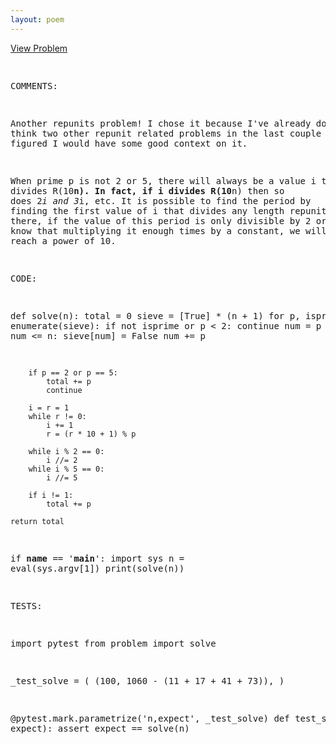 ```yaml
---
layout: poem
---
```



<html><head><title>Euler - Problem 133</title>
<p><a href="http://projecteuler.net/problem=133" target="_blank">View Problem</a></p>
<pre>

COMMENTS:

Another repunits problem!  I chose it because I've already done I think two
other repunit related problems in the last couple of days so I figured I would
have some good context on it.

When prime p is not 2 or 5, there will always be a value i that divides
R(10**n).  In fact, if i divides R(10**n) then so does 2*i and 3*i, etc.  It is
possible to find the period by finding the first value of i that divides any
length repunit.  From there, if the value of this period is only divisible by 2
or 5, then we know that multiplying it enough times by a constant, we will
eventually reach a power of 10.


CODE:

def solve(n):
    total = 0
    sieve = [True] * (n + 1)
    for p, isprime in enumerate(sieve):
        if not isprime or p < 2:
            continue
        num = p + p
        while num <= n:
            sieve[num] = False
            num += p

        if p == 2 or p == 5:
            total += p
            continue

        i = r = 1
        while r != 0:
            i += 1
            r = (r * 10 + 1) % p

        while i % 2 == 0:
            i //= 2
        while i % 5 == 0:
            i //= 5

        if i != 1:
            total += p

    return total


if __name__ == '__main__':
    import sys
    n = eval(sys.argv[1])
    print(solve(n))


TESTS:

import pytest
from problem import solve

_test_solve = (
        (100, 1060 - (11 + 17 + 41 + 73)),
)

@pytest.mark.parametrize('n,expect', _test_solve)
def test_solve(n, expect):
    assert expect == solve(n)

</pre></body></html>
